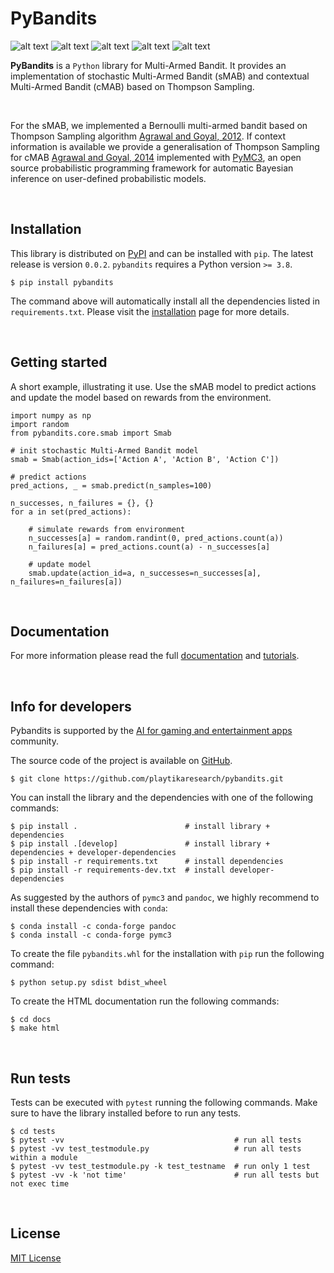 [comment]: <> (Modify also docs/installation.rst if change the README.md)
[comment]: <> (Modify also LICENSE.rst if change the README.md)

PyBandits
=========

[comment]: <> (Modify also docs/badges.rst if changing the badges)
![alt text](https://img.shields.io/badge/build-passing-brightgreen)
![alt text](https://img.shields.io/badge/docs-passing-brightgreen)
![alt text](https://img.shields.io/badge/coverage-82%25-green)
![alt text](https://img.shields.io/badge/version-0.0.2-blue)
![alt text](https://img.shields.io/badge/license-MIT-blue)

**PyBandits**  is a ``Python`` library for Multi-Armed Bandit. It provides an implementation of stochastic Multi-Armed Bandit (sMAB) and contextual Multi-Armed Bandit (cMAB) based on Thompson Sampling.

<br/>

For the sMAB, we implemented a Bernoulli multi-armed bandit based on Thompson Sampling algorithm [Agrawal and Goyal, 2012](http://proceedings.mlr.press/v23/agrawal12/agrawal12.pdf). If context information is available we provide a generalisation of Thompson Sampling for cMAB [Agrawal and Goyal, 2014](https://arxiv.org/pdf/1209.3352.pdf) implemented with [PyMC3](https://peerj.com/articles/cs-55/), an open source probabilistic programming framework  for automatic Bayesian inference on user-defined probabilistic models.


[comment]: <> (Paper)
[comment]: <> (-----)
[comment]: <> (Our paper is available [here: add link])

<br/>


Installation
------------

This library is distributed on [PyPI](https://pypi.org/project/pybandits/) and can be installed with ``pip``.
The latest release is version ``0.0.2``. ``pybandits`` requires a Python version ``>= 3.8``.

~~~~~~~~~~~~~~~~~~~~~~~~~~~~~~~~~~~~~~~~~~~~~~~~~~~~~~~~~~~~~~~~~~~~~~~~~~~~~~~~~~~~~~~~~~~~~~~~~~~~~~~~~~~~~~~~~~~~~~~~
$ pip install pybandits
~~~~~~~~~~~~~~~~~~~~~~~~~~~~~~~~~~~~~~~~~~~~~~~~~~~~~~~~~~~~~~~~~~~~~~~~~~~~~~~~~~~~~~~~~~~~~~~~~~~~~~~~~~~~~~~~~~~~~~~~

The command above will automatically install all the dependencies listed in ``requirements.txt``. Please visit the
[installation](https://playtikaresearch.github.io/pybandits/installation.html)
page for more details.

<br/>


Getting started
---------------

A short example, illustrating it use. Use the sMAB model to predict actions and update the model based on rewards from the environment.

~~~~~~~~~~~~~~~~~~~~~~~~~~~~~~~~~~~~~~~~~~~~~~~~~~~~~~~~~~~~~~~~~~~~~~~~~~~~~~~~~~~~~~~~~~~~~~~~~~~
import numpy as np
import random
from pybandits.core.smab import Smab

# init stochastic Multi-Armed Bandit model
smab = Smab(action_ids=['Action A', 'Action B', 'Action C'])

# predict actions
pred_actions, _ = smab.predict(n_samples=100)

n_successes, n_failures = {}, {}
for a in set(pred_actions):

    # simulate rewards from environment
    n_successes[a] = random.randint(0, pred_actions.count(a))
    n_failures[a] = pred_actions.count(a) - n_successes[a]

    # update model
    smab.update(action_id=a, n_successes=n_successes[a], n_failures=n_failures[a])
~~~~~~~~~~~~~~~~~~~~~~~~~~~~~~~~~~~~~~~~~~~~~~~~~~~~~~~~~~~~~~~~~~~~~~~~~~~~~~~~~~~~~~~~~~~~~~~~~~~

<br/>

Documentation
-------------
For more information please read the full
[documentation](https://playtikaresearch.github.io/pybandits/pybandits.html)
and
[tutorials](https://playtikaresearch.github.io/pybandits/tutorials.html).

<br/>

Info for developers
-------------------

Pybandits is supported by the [AI for gaming and entertainment apps](https://www.meetup.com/ai-for-gaming-and-entertainment-apps/) community.

The source code of the project is available on [GitHub](https://github.com/playtikaresearch/pybandits).

~~~~~~~~~~~~~~~~~~~~~~~~~~~~~~~~~~~~~~~~~~~~~~~~~~~~~~~~~~~~~
$ git clone https://github.com/playtikaresearch/pybandits.git
~~~~~~~~~~~~~~~~~~~~~~~~~~~~~~~~~~~~~~~~~~~~~~~~~~~~~~~~~~~~~

You can install the library and the dependencies with one of the following commands:

~~~~~~~~~~~~~~~~~~~~~~~~~~~~~~~~~~~~~~~~~~~~~~~~~~~~~~~~~~~~~~~~~~~~~~~~~~~~~~~~~~~~~~~~~~~~~~~~
$ pip install .                        # install library + dependencies
$ pip install .[develop]               # install library + dependencies + developer-dependencies
$ pip install -r requirements.txt      # install dependencies
$ pip install -r requirements-dev.txt  # install developer-dependencies
~~~~~~~~~~~~~~~~~~~~~~~~~~~~~~~~~~~~~~~~~~~~~~~~~~~~~~~~~~~~~~~~~~~~~~~~~~~~~~~~~~~~~~~~~~~~~~~~

As suggested by the authors of ``pymc3`` and ``pandoc``, we highly recommend to install these dependencies with
``conda``:

~~~~~~~~~~~~~~~~~~~~~~~~~~~~~~~~~~~~~
$ conda install -c conda-forge pandoc
$ conda install -c conda-forge pymc3
~~~~~~~~~~~~~~~~~~~~~~~~~~~~~~~~~~~~~

To create the file ``pybandits.whl`` for the installation with ``pip`` run the following command:

~~~~~~~~~~~~~~~~~~~~~~~~~~~~~~~~~~~
$ python setup.py sdist bdist_wheel
~~~~~~~~~~~~~~~~~~~~~~~~~~~~~~~~~~~

To create the HTML documentation run the following commands:

~~~~~~~~~~~
$ cd docs
$ make html
~~~~~~~~~~~

<br/>

Run tests
---------

Tests can be executed with ``pytest`` running the following commands. Make sure to have the library installed before to
run any tests.

~~~~~~~~~~~~~~~~~~~~~~~~~~~~~~~~~~~~~~~~~~~~~~~~~~~~~~~~~~~~~~~~~~~~~~~~~~~~~~~~~~~
$ cd tests
$ pytest -vv                                      # run all tests
$ pytest -vv test_testmodule.py                   # run all tests within a module
$ pytest -vv test_testmodule.py -k test_testname  # run only 1 test
$ pytest -vv -k 'not time'                        # run all tests but not exec time
~~~~~~~~~~~~~~~~~~~~~~~~~~~~~~~~~~~~~~~~~~~~~~~~~~~~~~~~~~~~~~~~~~~~~~~~~~~~~~~~~~~

<br/>

License
-------

[MIT License](LICENSE)
